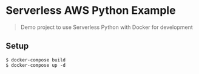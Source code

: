 Serverless AWS Python Example
=============================

> Demo project to use Serverless Python with Docker for development

## Setup

```shell
$ docker-compose build
$ docker-compose up -d
```
